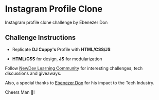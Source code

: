 # Instagram Profile Clone

Instagram profile clone challenge by Ebenezer Don

## Challenge Instructions

- Replicate **DJ Cuppy's** Profile with **HTML/CSS/JS**

- **HTML/CSS** for design, **JS** for modularization

Follow [NewDev Learning Community](https://www.facebook.com/groups/231075498492096) for interesting challenges, tech discussions and giveaways.

Also, a special thanks to [Ebenezer Don](https://www.facebook.com/ebenezerfb/) for his impact to the Tech Industry.

Cheers Man 🙌!
